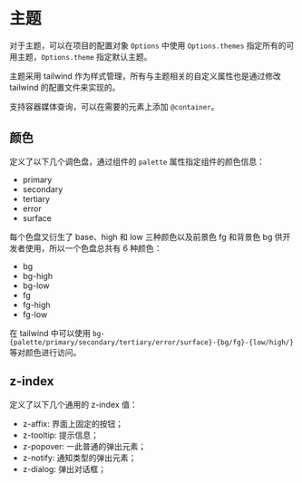 # 主题

对于主题，可以在项目的配置对象 `Options` 中使用 `Options.themes` 指定所有的可用主题，`Options.theme` 指定默认主题。

主题采用 tailwind 作为样式管理，所有与主题相关的自定义属性也是通过修改 tailwind 的配置文件来实现的。

支持容器媒体查询，可以在需要的元素上添加 `@container`。

## 颜色

定义了以下几个调色盘，通过组件的 `palette` 属性指定组件的颜色信息：

- primary
- secondary
- tertiary
- error
- surface

每个色盘又衍生了 base、high 和 low 三种颜色以及前景色 fg 和背景色 bg 供开发者使用，所以一个色盘总共有 6 种颜色：

- bg
- bg-high
- bg-low
- fg
- fg-high
- fg-low

在 tailwind 中可以使用 `bg-{palette/primary/secondary/tertiary/error/surface}-{bg/fg}-{low/high/}` 等对颜色进行访问。

## z-index

定义了以下几个通用的 z-index 值：

- z-affix: 界面上固定的按钮；
- z-tooltip: 提示信息；
- z-popover: 一此普通的弹出元素；
- z-notify: 通知类型的弹出元素；
- z-dialog: 弹出对话框；
